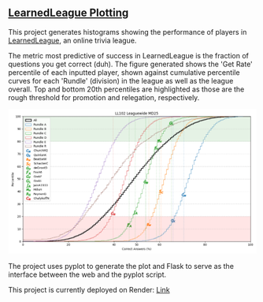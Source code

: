 ## [LearnedLeague Plotting](https://learned-league-plotter.onrender.com/)

This project generates histograms showing the performance of players in [LearnedLeague](www.learnedleague.com), an
online trivia league.

The metric most predictive of success in LearnedLeague is the fraction of questions you get correct (duh). The figure
generated shows the 'Get Rate' percentile of each inputted player, shown against cumulative percentile curves for
each 'Rundle' (division) in the league as well as the league overall. Top and bottom 20th percentiles are highlighted as
those are the rough threshold for promotion and relegation, respectively.

![Example Histogram](res/Default.png)

The project uses pyplot to generate the plot and Flask to serve as the interface between the web and the pyplot script.

This project is currently deployed on Render: [Link](https://learned-league-plotter.onrender.com/)

